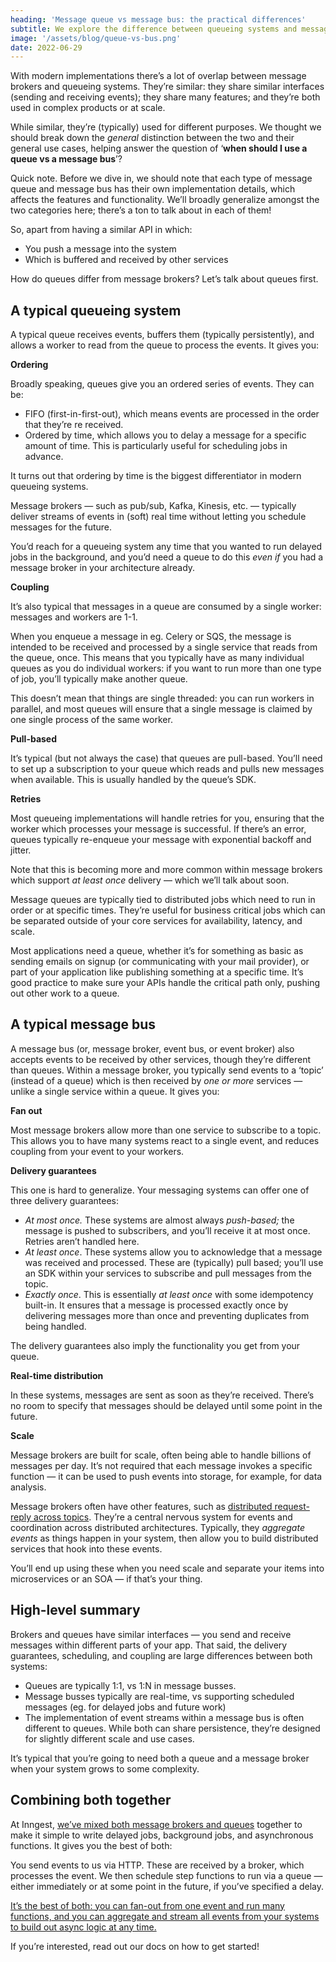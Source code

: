 ```yaml
---
heading: 'Message queue vs message bus: the practical differences'
subtitle: We explore the difference between queueing systems and message busses
image: '/assets/blog/queue-vs-bus.png'
date: 2022-06-29
---
```


With modern implementations there’s a lot of overlap between message brokers and queueing systems. They’re similar: they share similar interfaces (sending and receiving events); they share many features; and they’re both used in complex products or at scale.

While similar, they’re (typically) used for different purposes. We thought we should break down the _general_ distinction between the two and their general use cases, helping answer the question of ‘**when should I use a queue vs a message bus**’?

Quick note. Before we dive in, we should note that each type of message queue and message bus has their own implementation details, which affects the features and functionality. We’ll broadly generalize amongst the two categories here; there’s a ton to talk about in each of them!

So, apart from having a similar API in which:

- You push a message into the system
- Which is buffered and received by other services

How do queues differ from message brokers? Let’s talk about queues first.

## A typical queueing system

A typical queue receives events, buffers them (typically persistently), and allows a worker to read from the queue to process the events. It gives you:

**Ordering**

Broadly speaking, queues give you an ordered series of events. They can be:

- FIFO (first-in-first-out), which means events are processed in the order that they’re re received.
- Ordered by time, which allows you to delay a message for a specific amount of time. This is particularly useful for scheduling jobs in advance.

It turns out that ordering by time is the biggest differentiator in modern queueing systems.

Message brokers — such as pub/sub, Kafka, Kinesis, etc. — typically deliver streams of events in (soft) real time without letting you schedule messages for the future.

You’d reach for a queueing system any time that you wanted to run delayed jobs in the background, and you’d need a queue to do this _even if_ you had a message broker in your architecture already.

**Coupling**

It’s also typical that messages in a queue are consumed by a single worker: messages and workers are 1-1.

When you enqueue a message in eg. Celery or SQS, the message is intended to be received and processed by a single service that reads from the queue, once. This means that you typically have as many individual queues as you do individual workers: if you want to run more than one type of job, you’ll typically make another queue.

This doesn’t mean that things are single threaded: you can run workers in parallel, and most queues will ensure that a single message is claimed by one single process of the same worker.

**Pull-based**

It’s typical (but not always the case) that queues are pull-based. You’ll need to set up a subscription to your queue which reads and pulls new messages when available. This is usually handled by the queue’s SDK.

**Retries**

Most queueing implementations will handle retries for you, ensuring that the worker which processes your message is successful. If there’s an error, queues typically re-enqueue your message with exponential backoff and jitter.

Note that this is becoming more and more common within message brokers which support _at least once_ delivery — which we’ll talk about soon.

Message queues are typically tied to distributed jobs which need to run in order or at specific times. They’re useful for business critical jobs which can be separated outside of your core services for availability, latency, and scale.

Most applications need a queue, whether it’s for something as basic as sending emails on signup (or communicating with your mail provider), or part of your application like publishing something at a specific time. It’s good practice to make sure your APIs handle the critical path only, pushing out other work to a queue.

## A typical message bus

A message bus (or, message broker, event bus, or event broker) also accepts events to be received by other services, though they’re different than queues. Within a message broker, you typically send events to a ‘topic’ (instead of a queue) which is then received by _one or more_ services — unlike a single service within a queue. It gives you:

**Fan out**

Most message brokers allow more than one service to subscribe to a topic. This allows you to have many systems react to a single event, and reduces coupling from your event to your workers.

**Delivery guarantees**

This one is hard to generalize. Your messaging systems can offer one of three delivery guarantees:

- _At most once._ These systems are almost always _push-based;_ the message is pushed to subscribers, and you’ll receive it at most once. Retries aren’t handled here.
- _At least once_. These systems allow you to acknowledge that a message was received and processed. These are (typically) pull based; you’ll use an SDK within your services to subscribe and pull messages from the topic.
- _Exactly once_. This is essentially _at least once_ with some idempotency built-in. It ensures that a message is processed exactly once by delivering messages more than once and preventing duplicates from being handled.

The delivery guarantees also imply the functionality you get from your queue.

**Real-time distribution**

In these systems, messages are sent as soon as they’re received. There’s no room to specify that messages should be delayed until some point in the future.

**Scale**

Message brokers are built for scale, often being able to handle billions of messages per day. It’s not required that each message invokes a specific function — it can be used to push events into storage, for example, for data analysis.

Message brokers often have other features, such as [distributed request-reply across topics](https://docs.nats.io/nats-concepts/core-nats/reqreply). They’re a central nervous system for events and coordination across distributed architectures. Typically, they _aggregate_ _events_ as things happen in your system, then allow you to build distributed services that hook into these events.

You’ll end up using these when you need scale and separate your items into microservices or an SOA — if that’s your thing.

## High-level summary

Brokers and queues have similar interfaces — you send and receive messages within different parts of your app. That said, the delivery guarantees, scheduling, and coupling are large differences between both systems:

- Queues are typically 1:1, vs 1:N in message busses.
- Message busses typically are real-time, vs supporting scheduled messages (eg. for delayed jobs and future work)
- The implementation of event streams within a message bus is often different to queues. While both can share persistence, they’re designed for slightly different scale and use cases.

It’s typical that you’re going to need both a queue and a message broker when your system grows to some complexity.

## Combining both together

At Inngest, [we’ve mixed both message brokers and queues](https://github.com/inngest/inngest#project-architecture) together to make it simple to write delayed jobs, background jobs, and asynchronous functions. It gives you the best of both:

You send events to us via HTTP. These are received by a broker, which processes the event. We then schedule step functions to run via a queue — either immediately or at some point in the future, if you’ve specified a delay.

[It’s the best of both: you can fan-out from one event and run many functions, and you can aggregate and stream all events from your systems to build out async logic at any time.](/docs)

If you’re interested, read out our docs on how to get started!
